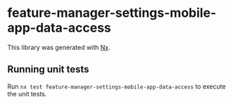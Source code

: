 # feature-manager-settings-mobile-app-data-access

This library was generated with [Nx](https://nx.dev).

## Running unit tests

Run `nx test feature-manager-settings-mobile-app-data-access` to execute the unit tests.
